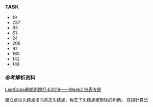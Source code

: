 

### TASK

* 19
* 237
* 83
* 61
* 24
* 206
* 92
* 160
* 142
* 148

### 参考解析资料

[LeetCode暑期刷题打卡2019——Week2 链表专题](https://www.bilibili.com/video/av60198891)

建立虚拟头结点指向真正头结点，免去了头结点被删除的判断。
双指针算法
